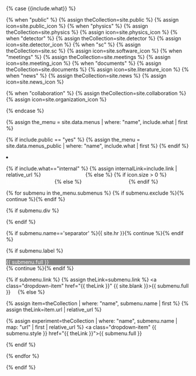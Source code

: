 {% case {{include.what}} %}

{% when "public" %}      {% assign theCollection=site.public %}    {% assign icon=site.public_icon %}
{% when "physics" %}     {% assign theCollection=site.physics %}   {% assign icon=site.physics_icon %}
{% when "detector" %}    {% assign theCollection=site.detector %}  {% assign icon=site.detector_icon %}
{% when "sc" %}          {% assign theCollection=site.sc %}        {% assign icon=site.software_icon %}
{% when "meetings" %}    {% assign theCollection=site.meetings %}  {% assign icon=site.meeting_icon %}
{% when "documents" %}   {% assign theCollection=site.documents %} {% assign icon=site.literature_icon %}
{% when "news" %}        {% assign theCollection=site.news %}      {% assign icon=site.news_icon %}


{% when "collaboration" %}    {% assign theCollection=site.collaboration %}  {% assign icon=site.organization_icon %}

{% endcase %}

{% assign the_menu = site.data.menus | where: "name", include.what | first %}


{% if include.public == "yes" %}
{% assign the_menu = site.data.menus_public | where: "name", include.what | first %}
{% endif %}


<li class="nav-item dropdown px-2">

{% if include.what=="internal" %}
{% assign internalLink=include.link | relative_url %}
<a class="nav-link"  href="{{internalLink}}" id="navbarDropdown"  style="color: #fff;">For Collaborators</a>
{% else %}
{% if icon.size > 0 %}
<a class="nav-link dropdown-toggle"  href="#" id="navbarDropdown" role="button" data-toggle="dropdown" aria-haspopup="true" aria-expanded="false" style="color: #fff;">{{ the_menu.full }}&nbsp;&nbsp;<img src="{{ icon | relative_url }}" height="16" width="16"></a>
{% else %}
<a class="nav-link dropdown-toggle" href="#" id="navbarDropdown" role="button" data-toggle="dropdown" aria-haspopup="true" aria-expanded="false" style="color: #fff;">{{ the_menu.full }}</a>
{% endif %}

<div class="dropdown-menu" aria-labelledby="navbarDropdown">

{% for submenu in the_menu.submenus %}
{% if submenu.exclude %}{% continue %}{% endif %}

{% if submenu.div %}<div class="dropdown-divider"></div>{% endif %}

{% if submenu.name=='separator' %}{{ site.hr }}{% continue %}{% endif %}

{% if submenu.label %}<div class="dropdown-item" style="color: #fff; background-color: #888;">{{ submenu.full }}</div>{% continue %}{% endif %}


{% if submenu.link %}
{% assign theLink=submenu.link %}
<a class="dropdown-item" href="{{ theLink }}" {{ site.blank }}>{{ submenu.full }}&nbsp;<img src="{{ site.external_icon | relative_url }}" height="12" width="12"></a>
{% else %}

{% assign item=theCollection | where: "name", submenu.name | first %}
{% assign theLink=item.url | relative_url %}

{% assign experiment=theCollection | where: "name", submenu.name | map: "url" | first | relative_url %}
<a class="dropdown-item"   {{ submenu.style }} href="{{ theLink }}">{{ submenu.full }}</a>

{% endif %}

{% endfor %}

</div>
{% endif %}
</li>
